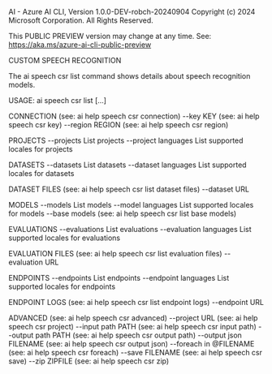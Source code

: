 AI - Azure AI CLI, Version 1.0.0-DEV-robch-20240904
Copyright (c) 2024 Microsoft Corporation. All Rights Reserved.

This PUBLIC PREVIEW version may change at any time.
See: https://aka.ms/azure-ai-cli-public-preview

CUSTOM SPEECH RECOGNITION

The ai speech csr list command shows details about speech recognition models.

USAGE: ai speech csr list [...]

CONNECTION                      (see: ai help speech csr connection)
  --key KEY                     (see: ai help speech csr key)
  --region REGION               (see: ai help speech csr region)

PROJECTS
  --projects                    List projects
  --project languages           List supported locales for projects

DATASETS
  --datasets                    List datasets
  --dataset languages           List supported locales for datasets

DATASET FILES                   (see: ai help speech csr list dataset files)
  --dataset URL

MODELS
  --models                      List models
  --model languages             List supported locales for models
  --base models                 (see: ai help speech csr list base models)

EVALUATIONS
  --evaluations                 List evaluations
  --evaluation languages        List supported locales for evaluations

EVALUATION FILES                (see: ai help speech csr list evaluation files)
  --evaluation URL

ENDPOINTS
  --endpoints                   List endpoints
  --endpoint languages          List supported locales for endpoints

ENDPOINT LOGS                   (see: ai help speech csr list endpoint logs)
  --endpoint URL

ADVANCED                        (see: ai help speech csr advanced)
  --project URL                 (see: ai help speech csr project)
  --input path PATH             (see: ai help speech csr input path)
  --output path PATH            (see: ai help speech csr output path)
  --output json FILENAME        (see: ai help speech csr output json)
  --foreach in @FILENAME        (see: ai help speech csr foreach)
  --save FILENAME               (see: ai help speech csr save)
  --zip ZIPFILE                 (see: ai help speech csr zip)

